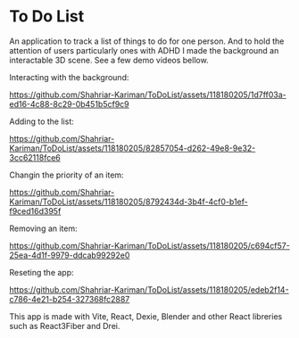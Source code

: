 # To Do List

An application to track a list of things to do for one person. And to hold the attention of users particularly ones with ADHD I made the background an interactable 3D scene. See a few demo videos bellow.

Interacting with the background:

https://github.com/Shahriar-Kariman/ToDoList/assets/118180205/1d7ff03a-ed16-4c88-8c29-0b451b5cf9c9

Adding to the list:

https://github.com/Shahriar-Kariman/ToDoList/assets/118180205/82857054-d262-49e8-9e32-3cc62118fce6

Changin the priority of an item:

https://github.com/Shahriar-Kariman/ToDoList/assets/118180205/8792434d-3b4f-4cf0-b1ef-f9ced16d395f

Removing an item:

https://github.com/Shahriar-Kariman/ToDoList/assets/118180205/c694cf57-25ea-4d1f-9979-ddcab99292e0

Reseting the app:

https://github.com/Shahriar-Kariman/ToDoList/assets/118180205/edeb2f14-c786-4e21-b254-327368fc2887

This app is made with Vite, React, Dexie, Blender and other React libreries such as React3Fiber and Drei.
